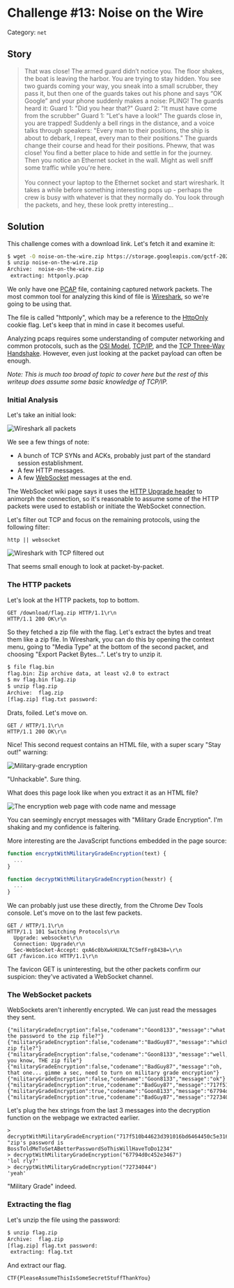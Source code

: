 # Challenge #13: Noise on the Wire

Category: `net`

## Story

>That was close! The armed guard didn’t notice you. The floor shakes, the boat is leaving the harbor. You are trying to stay hidden. You see two guards coming your way, you sneak into a small scrubber, they pass it, but then one of the guards takes out his phone and says “OK Google” and your phone suddenly makes a noise: PLING! The guards heard it: Guard 1: "Did you hear that?" Guard 2: "It must have come from the scrubber" Guard 1: "Let's have a look!" The guards close in, you are trapped! Suddenly a bell rings in the distance, and a voice talks through speakers: "Every man to their positions, the ship is about to debark, I repeat, every man to their positions." The guards change their course and head for their positions. Pheww, that was close! You find a better place to hide and settle in for the journey. Then you notice an Ethernet socket in the wall. Might as well sniff some traffic while you're here.<br/><br/>
>You connect your laptop to the Ethernet socket and start wireshark. It takes a while before something interesting pops up - perhaps the crew is busy with whatever is that they normally do. You look through the packets, and hey, these look pretty interesting...

## Solution

This challenge comes with a download link. Let's fetch it and examine it:

```sh
$ wget -O noise-on-the-wire.zip https://storage.googleapis.com/gctf-2021-attachments-project/c857cf4543aafba2cd93b1d381088557ccc63e839c505310a8e212ecd8355a0b6fce3421ed822fb0cdb6c63d0aec9ef794c90ace6010695334816fab88b6a740
$ unzip noise-on-the-wire.zip
Archive:  noise-on-the-wire.zip
 extracting: httponly.pcap
```

We only have one [PCAP](https://www.reviversoft.com/en/file-extensions/pcap) file, containing captured network packets. The most common tool for analyzing this kind of file is [Wireshark](https://www.wireshark.org/), so we're going to be using that.

The file is called "httponly", which may be a reference to the [HttpOnly](https://owasp.org/www-community/HttpOnly) cookie flag. Let's keep that in mind in case it becomes useful.

Analyzing pcaps requires some understanding of computer networking and common protocols, such as the [OSI Model](https://en.wikipedia.org/wiki/OSI_model), [TCP/IP](https://en.wikipedia.org/wiki/Internet_protocol_suite), and the [TCP Three-Way Handshake](https://en.wikipedia.org/wiki/Transmission_Control_Protocol#Connection_establishment). However, even just looking at the packet payload can often be enough.

*Note: This is much too broad of topic to cover here but the rest of this writeup does assume some basic knowledge of TCP/IP.*

### Initial Analysis

Let's take an initial look:

![Wireshark all packets](wireshark_all_packets.png)

We see a few things of note:

* A bunch of TCP SYNs and ACKs, probably just part of the standard session establishment.
* A few HTTP messages.
* A few [WebSocket](https://en.wikipedia.org/wiki/WebSocket) messages at the end.

The WebSocket wiki page says it uses the [HTTP Upgrade header](https://en.wikipedia.org/wiki/HTTP/1.1_Upgrade_header) to animorph the connection, so it's reasonable to assume some of the HTTP packets were used to establish or initiate the WebSocket connection.

Let's filter out TCP and focus on the remaining protocols, using the following filter:

```
http || websocket
```

![Wireshark with TCP filtered out](wireshark_tcp_filtered.png)

That seems small enough to look at packet-by-packet.

### The HTTP packets

Let's look at the HTTP packets, top to bottom.

```
GET /download/flag.zip HTTP/1.1\r\n
HTTP/1.1 200 OK\r\n
```

So they fetched a zip file with the flag. Let's extract the bytes and treat them like a zip file. In Wireshark, you can do this by opening the context menu, going to "Media Type" at the bottom of the second packet, and choosing "Export Packet Bytes...". Let's try to unzip it.

```sh
$ file flag.bin
flag.bin: Zip archive data, at least v2.0 to extract
$ mv flag.bin flag.zip
$ unzip flag.zip
Archive:  flag.zip
[flag.zip] flag.txt password:
```

Drats, foiled. Let's move on.

```
GET / HTTP/1.1\r\n
HTTP/1.1 200 OK\r\n
```

Nice! This second request contains an HTML file, with a super scary "Stay out!" warning:

![Military-grade encryption](military_grade.png)

"Unhackable". Sure thing.

What does this page look like when you extract it as an HTML file?

![The encryption web page with code name and message](code_and_message.png)

You can seemingly encrypt messages with "Military Grade Encryption". I'm shaking and my confidence is faltering.

More interesting are the JavaScript functions embedded in the page source:

```js
function encryptWithMilitaryGradeEncryption(text) {
  ...
}

function decryptWithMilitaryGradeEncryption(hexstr) {
  ...
}
```

We can probably just use these directly, from the Chrome Dev Tools console. Let's move on to the last few packets.

```
GET / HTTP/1.1\r\n
HTTP/1.1 101 Switching Protocols\r\n
  Upgrade: websocket\r\n
  Connection: Upgrade\r\n
  Sec-WebSocket-Accept: qxA6c0bXwkHUXALTC5mfFrg8438=\r\n
GET /favicon.ico HTTP/1.1\r\n
```

The favicon GET is uninteresting, but the other packets confirm our suspicion: they've activated a WebSocket channel.

### The WebSocket packets

WebSockets aren't inherently encrypted. We can just read the messages they sent.

```
{"militaryGradeEncryption":false,"codename":"Goon8133","message":"what's the password to the zip file?"}
{"militaryGradeEncryption":false,"codename":"BadGuy87","message":"which zip file?"}
{"militaryGradeEncryption":false,"codename":"Goon8133","message":"well, you know, THE zip file"}
{"militaryGradeEncryption":false,"codename":"BadGuy87","message":"oh, that one... gimme a sec, need to turn on military grade encryption"}
{"militaryGradeEncryption":false,"codename":"Goon8133","message":"ok"}
{"militaryGradeEncryption":true,"codename":"BadGuy87","message":"717f510b44623d391016bd6464450c5e316d1a0c16b95f794d487a2719373000be4a54445843273f080216b97c795348642d19300a169d627a4d645634280c0c21a53a241218"}
{"militaryGradeEncryption":true,"codename":"Goon8133","message":"67794d0c452e3467"}
{"militaryGradeEncryption":true,"codename":"BadGuy87","message":"72734044"}
```

Let's plug the hex strings from the last 3 messages into the decryption function on the webpage we extracted earlier.

```
> decryptWithMilitaryGradeEncryption("717f510b44623d391016bd6464450c5e316d1a0c16b95f794d487a2719373000be4a54445843273f080216b97c795348642d19300a169d627a4d645634280c0c21a53a241218")
"zip's password is BossToldMeToSetABetterPasswordSoThisWillHaveToDo1234"
> decryptWithMilitaryGradeEncryption("67794d0c452e3467")
'lol rly?'
> decryptWithMilitaryGradeEncryption("72734044")
'yeah'
```

"Military Grade" indeed.

### Extracting the flag

Let's unzip the file using the password:

```sh
$ unzip flag.zip
Archive:  flag.zip
[flag.zip] flag.txt password:
 extracting: flag.txt
```

And extract our flag.

```
CTF{PleaseAssumeThisIsSomeSecretStuffThankYou}
```
